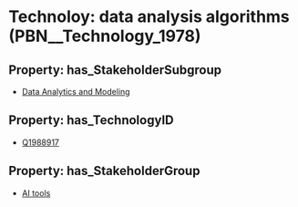 # Technoloy: __data analysis algorithms__ (PBN__Technology_1978)

## Property: has_StakeholderSubgroup

* [Data Analytics and Modeling](PBN__TechSubgroup_2)

## Property: has_TechnologyID

* [Q1988917](Q1988917)

## Property: has_StakeholderGroup

* [AI tools](PBN__TechGroup_0)

